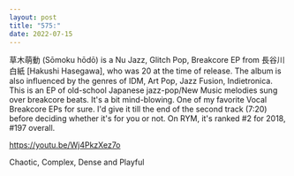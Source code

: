 ```yaml
---
layout: post
title: "575:"
date: 2022-07-15
---
```


草木萌動 (Sōmoku hōdō) is a Nu Jazz, Glitch Pop, Breakcore EP from 長谷川白紙 [Hakushi Hasegawa], who was 20 at the time of release. The album is also influenced by the genres of IDM, Art Pop, Jazz Fusion, Indietronica. This is an EP of old-school Japanese jazz-pop/New Music melodies sung over breakcore beats. It's a bit mind-blowing. One of my favorite Vocal Breakcore EPs for sure. I'd give it till the end of the second track (7:20) before deciding whether it's for you or not. On RYM, it's ranked #2 for 2018, #197 overall.
 
https://youtu.be/Wj4PkzXez7o

Chaotic, Complex, Dense and Playful
